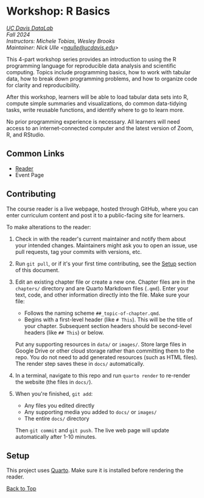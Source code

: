 # Workshop: R Basics

_[UC Davis DataLab](https://datalab.ucdavis.edu/)_  
_Fall 2024_  
_Instructors: Michele Tobias, Wesley Brooks_  
_Maintainer: Nick Ulle <<naulle@ucdavis.edu>>_

This 4-part workshop series provides an introduction to using the R programming
language for reproducible data analysis and scientific computing. Topics
include programming basics, how to work with tabular data, how to break down
programming problems, and how to organize code for clarity and reproducibility.

After this workshop, learners will be able to load tabular data sets into R,
compute simple summaries and visualizations, do common data-tidying tasks,
write reusable functions, and identify where to go to learn more.

No prior programming experience is necessary. All learners will need access to
an internet-connected computer and the latest version of Zoom, R, and RStudio.


## Common Links

* [Reader](https://ucdavisdatalab.github.io/workshop_r_basics/)
* Event Page


## Contributing

The course reader is a live webpage, hosted through GitHub, where you can enter
curriculum content and post it to a public-facing site for learners.

To make alterations to the reader:

1.  Check in with the reader's current maintainer and notify them about your 
    intended changes. Maintainers might ask you to open an issue, use pull 
    requests, tag your commits with versions, etc.

2.  Run `git pull`, or if it's your first time contributing, see the
    [Setup](#setup) section of this document.

3.  Edit an existing chapter file or create a new one. Chapter files are in the
    `chapters/` directory and are Quarto Markdown files (`.qmd`). Enter your
    text, code, and other information directly into the file. Make sure your
    file:

    - Follows the naming scheme `##_topic-of-chapter.qmd`.
    - Begins with a first-level header (like `# This`). This will be the title
      of your chapter. Subsequent section headers should be second-level
      headers (like `## This`) or below.

    Put any supporting resources in `data/` or `images/`. Store large files in
    Google Drive or other cloud storage rather than committing them to the
    repo. You do not need to add generated resources (such as HTML files). The
    render step saves these in `docs/` automatically.

4.  In a terminal, navigate to this repo and run `quarto render` to re-render
    the website (the files in `docs/`).

5.  When you're finished, `git add`:
    - Any files you edited directly
    - Any supporting media you added to `docs/` or `images/`
    - The entire `docs/` directory

    Then `git commit` and `git push`. The live web page will update
    automatically after 1-10 minutes.


## Setup

This project uses [Quarto][]. Make sure it is installed before rendering the
reader.

[Quarto]: https://quarto.org/

[Back to Top](#workshop-r-basics)
